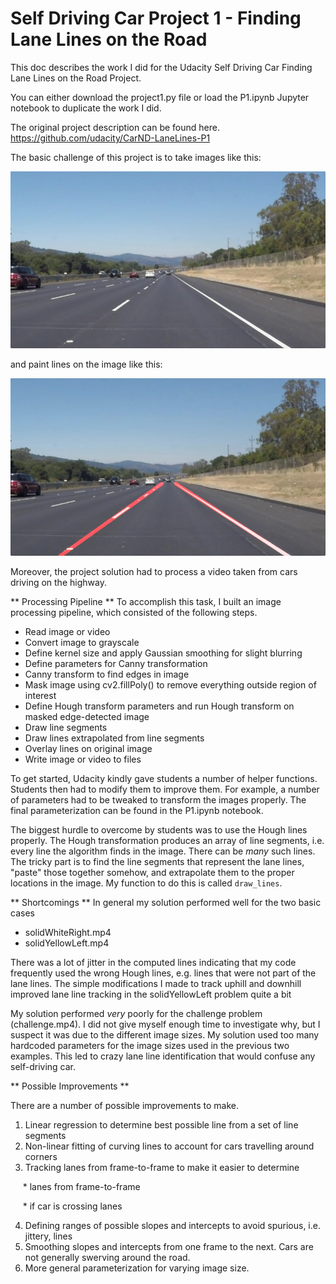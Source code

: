 # Self Driving Car Project 1 - Finding Lane Lines on the Road
This doc describes the work I did for the Udacity Self Driving Car Finding Lane Lines on the Road Project.

You can either download the project1.py file or load the P1.ipynb Jupyter notebook to duplicate the work I did.

The original project description can be found here. https://github.com/udacity/CarND-LaneLines-P1

The basic challenge of this project is to take images like this:

[//]: # (Image References)

[image1]: ./test_images/solidWhiteRight.jpg "Original"
[image2]: ./examples/laneLines_thirdPass.jpg "Original with lane lines"

![Original image][image1]

and paint lines on the image like this:

![Original image with lane lines][image2]

Moreover, the project solution had to process a video taken from cars driving on the highway.

** Processing Pipeline ** 
To accomplish this task, I built an image processing pipeline, which consisted of the following steps.

* Read image or video
* Convert image to grayscale
* Define kernel size and apply Gaussian smoothing for slight blurring
* Define parameters for Canny transformation
* Canny transform to find edges in image
* Mask image using cv2.fillPoly() to remove everything outside region of interest
* Define Hough transform parameters and run Hough transform on masked edge-detected image
* Draw line segments
* Draw lines extrapolated from line segments
* Overlay lines on original image
* Write image or video to files

To get started, Udacity kindly gave students a number of helper functions. Students then had to modify them to improve them. For example, a number of parameters had to be tweaked to transform the images properly. The final parameterization can be found in the P1.ipynb notebook. 

The biggest hurdle to overcome by students was to use the Hough lines properly. The Hough transformation produces an array of line segments, i.e. every line the algorithm finds in the image. There can be *many* such lines. The tricky part is to find the line segments that represent the lane lines, "paste" those together somehow, and extrapolate them to the proper locations in the image. My function to do this is called `draw_lines`. 

** Shortcomings **
In general my solution performed well for the two basic cases
* solidWhiteRight.mp4
* solidYellowLeft.mp4

There was a lot of jitter in the computed lines indicating that my code frequently used the wrong Hough lines, e.g. lines that were not part of the lane lines. The simple modifications I made to track uphill and downhill improved lane line tracking in the solidYellowLeft problem quite a bit

My solution performed *very* poorly for the challenge problem (challenge.mp4). I did not give myself enough time to investigate why, but I suspect it was due to the different image sizes. My solution used too many hardcoded parameters for the image sizes used in the previous two examples. This led to crazy lane line identification that would confuse any self-driving car.


** Possible Improvements **

There are a number of possible improvements to make.
1. Linear regression to determine best possible line from a set of line segments
2. Non-linear fitting of curving lines to account for cars travelling around corners
3. Tracking lanes from frame-to-frame to make it easier to determine

&nbsp;&nbsp;&nbsp;&nbsp; * lanes from frame-to-frame

&nbsp;&nbsp;&nbsp;&nbsp; * if car is crossing lanes

4. Defining ranges of possible slopes and intercepts to avoid spurious, i.e. jittery, lines
5. Smoothing slopes and intercepts from one frame to the next. Cars are not generally swerving around the road.
6. More general parameterization for varying image size.






